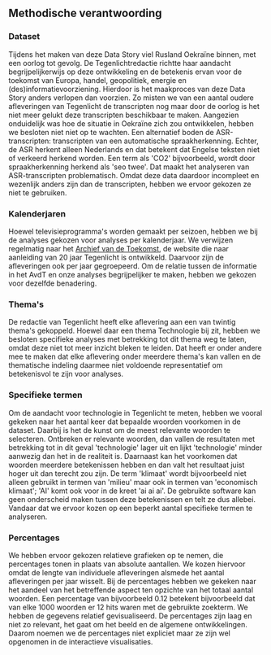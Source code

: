 ## Methodische verantwoording

### Dataset

Tijdens het maken van deze Data Story viel Rusland Oekraïne binnen, met
een oorlog tot gevolg. De Tegenlichtredactie richtte haar aandacht
begrijpelijkerwijs op deze ontwikkeling en de betekenis ervan voor de
toekomst van Europa, handel, geopolitiek, energie en
(des)informatievoorziening. Hierdoor is het maakproces van deze Data
Story anders verlopen dan voorzien. Zo misten we van een aantal oudere
afleveringen van Tegenlicht de transcripten nog maar door de oorlog is
het niet meer gelukt deze transcripten beschikbaar te maken. Aangezien
onduidelijk was hoe de situatie in Oekraïne zich zou ontwikkelen, hebben
we besloten niet niet op te wachten. Een alternatief boden de
ASR-transcripten: transcripten van een automatische spraakherkenning.
Echter, de ASR herkent alleen Nederlands en dat betekent dat Engelse
teksten niet of verkeerd herkend worden. Een term als 'CO2'
bijvoorbeeld, wordt door spraakherkenning herkend als 'seo twee'. Dat
maakt het analyseren van ASR-transcripten problematisch. Omdat deze data
daardoor incompleet en wezenlijk anders zijn dan de transcripten, hebben
we ervoor gekozen ze niet te gebruiken.

### Kalenderjaren

Hoewel televisieprogramma's worden gemaakt per seizoen, hebben we bij de
analyses gekozen voor analyses per kalenderjaar. We verwijzen regelmatig
naar het [Archief van de
Toekomst](https://avdt.vpro.nl/browse?layout=episode_timeline&layoutParam=theme&search=%7B%22all%22%3A%22oekraine%22%7D&mode=simple),
de website die naar aanleiding van 20 jaar Tegenlicht is ontwikkeld.
Daarvoor zijn de afleveringen ook per jaar gegroepeerd. Om de relatie
tussen de informatie in het AvdT en onze analyses begrijpelijker te
maken, hebben we gekozen voor dezelfde benadering.

### Thema's

De redactie van Tegenlicht heeft elke aflevering aan een van twintig
thema's gekoppeld. Hoewel daar een thema Technologie bij zit, hebben we
besloten specifieke analyses met betrekking tot dit thema weg te laten,
omdat deze niet tot meer inzicht bleken te leiden. Dat heeft er onder
andere mee te maken dat elke aflevering onder meerdere thema's kan
vallen en de thematische indeling daarmee niet voldoende representatief
om betekenisvol te zijn voor analyses.

### Specifieke termen

Om de aandacht voor technologie in Tegenlicht te meten, hebben we vooral
gekeken naar het aantal keer dat bepaalde woorden voorkomen in de
dataset. Daarbij is het de kunst om de meest relevante woorden te
selecteren. Ontbreken er relevante woorden, dan vallen de resultaten met
betrekking tot in dit geval 'technologie' lager uit en lijkt
'technologie' minder aanwezig dan het in de realiteit is. Daarnaast kan
het voorkomen dat woorden meerdere betekenissen hebben en dan valt het
resultaat juist hoger uit dan terecht zou zijn. De term 'klimaat' wordt
bijvoorbeeld niet alleen gebruikt in termen van 'milieu' maar ook in
termen van 'economisch klimaat'; 'AI' komt ook voor in de kreet 'ai ai
ai'. De gebruikte software kan geen onderscheid maken tussen deze
betekenissen en telt ze dus allebei. Vandaar dat we ervoor kozen op een
beperkt aantal specifieke termen te analyseren.

### Percentages

We hebben ervoor gekozen relatieve grafieken op te nemen, die
percentages tonen in plaats van absolute aantallen. We kozen hiervoor
omdat de lengte van individuele afleveringen alsmede het aantal
afleveringen per jaar wisselt. Bij de percentages hebben we gekeken naar
het aandeel van het betreffende aspect ten opzichte van het totaal
aantal woorden. Een percentage van bijvoorbeeld 0.12 betekent
bijvoorbeeld dat van elke 1000 woorden er 12 hits waren met de gebruikte
zoekterm. We hebben de gegevens relatief gevisualiseerd. De percentages
zijn laag en niet zo relevant, het gaat om het beeld en de algemene
ontwikkelingen. Daarom noemen we de percentages niet expliciet maar ze
zijn wel opgenomen in de interactieve visualisaties.
